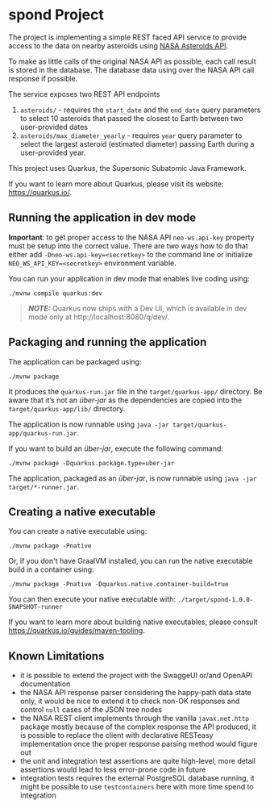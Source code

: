 # spond Project

The project is implementing a simple REST faced API service to provide access to the 
data on nearby asteroids using [NASA Asteroids API](https://api.nasa.gov).

To make as little calls of the original NASA API as possible, each call result is stored 
in the database. The database data using over the NASA API call response if possible.

The service exposes two REST API endpoints

1. `asteroids/` - requires the `start_date` and the `end_date` query parameters to select 10 asteroids that passed the closest to Earth between two user-provided dates
2. `asteroids/max_diameter_yearly` - requires `year` query parameter to select the largest asteroid (estimated diameter) passing Earth during a user-provided year.

This project uses Quarkus, the Supersonic Subatomic Java Framework.

If you want to learn more about Quarkus, please visit its website: https://quarkus.io/.

## Running the application in dev mode

**Important**: to get proper access to the NASA API `neo-ws.api-key` property must be setup into the correct value. 
There are two ways how to do that either add `-Dneo-ws.api-key=<secretkey>` to the command line 
or initialize `NEO_WS_API_KEY=<secretkey>` environment variable. 

You can run your application in dev mode that enables live coding using:
```shell script
./mvnw compile quarkus:dev
```

> **_NOTE:_**  Quarkus now ships with a Dev UI, which is available in dev mode only at http://localhost:8080/q/dev/.

## Packaging and running the application

The application can be packaged using:
```shell script
./mvnw package
```
It produces the `quarkus-run.jar` file in the `target/quarkus-app/` directory.
Be aware that it’s not an _über-jar_ as the dependencies are copied into the `target/quarkus-app/lib/` directory.

The application is now runnable using `java -jar target/quarkus-app/quarkus-run.jar`.

If you want to build an _über-jar_, execute the following command:
```shell script
./mvnw package -Dquarkus.package.type=uber-jar
```

The application, packaged as an _über-jar_, is now runnable using `java -jar target/*-runner.jar`.

## Creating a native executable

You can create a native executable using: 
```shell script
./mvnw package -Pnative
```

Or, if you don't have GraalVM installed, you can run the native executable build in a container using: 
```shell script
./mvnw package -Pnative -Dquarkus.native.container-build=true
```

You can then execute your native executable with: `./target/spond-1.0.0-SNAPSHOT-runner`

If you want to learn more about building native executables, please consult https://quarkus.io/guides/maven-tooling.

## Known Limitations

- it is possible to extend the project with the SwaggeUI or/and OpenAPI documentation
- the NASA API response parser considering the happy-path data state only, it would be nice to extend it to check non-OK responses and control `null` cases of the JSON tree nodes
- the NASA REST client implements through the vanilla `javax.net.http` package mostly because of the complex response the API produced, it is possible to replace the client with declarative RESTeasy implementation once the proper response parsing method would figure out
- the unit and integration test assertions are quite high-level, more detail assertions would lead to less error-prone code in future
- integration tests requires the external PostgreSQL database running, it might be possible to use `testcontainers` here with more time spend to integration

